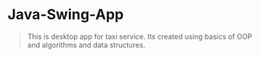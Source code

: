 # Java-Swing-App

> This is desktop app for taxi service. Its created using basics of OOP and algorithms and data structures.
